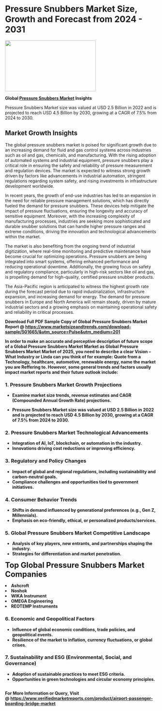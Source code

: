 <H1>Pressure Snubbers Market Size, Growth and Forecast from 2024 - 2031</H1><img class="aligncenter size-medium wp-image-584254" src="https://thirdeyenews.in/wp-content/uploads/2024/09/Global-Market-Research-300x168.jpeg" alt="" width="300" height="168" /><p><strong>Global&nbsp;<a href="https://www.marketsizeandtrends.com/download-sample/501665/&amp;utm_source=Pulse&amp;utm_medium=201">Pressure Snubbers Market</a> Insights</strong></p><p>Pressure Snubbers Market size was valued at USD 2.5 Billion in 2022 and is projected to reach USD 4.5 Billion by 2030, growing at a CAGR of 7.5% from 2024 to 2030.</p><p><h2>Market Growth Insights</h2> <p>The global pressure snubbers market is poised for significant growth due to an increasing demand for fluid and gas control systems across industries such as oil and gas, chemicals, and manufacturing. With the rising adoption of automated systems and industrial equipment, pressure snubbers play a critical role in ensuring the safety and reliability of pressure measurement and regulation devices. The market is expected to witness strong growth driven by factors like advancements in industrial automation, stringent regulations regarding system safety, and rising investments in infrastructure development worldwide.</p> <p><strong></strong></p> <p>In recent years, the growth of end-use industries has led to an expansion in the need for reliable pressure management solutions, which has directly fueled the demand for pressure snubbers. These devices help mitigate the impact of pressure fluctuations, ensuring the longevity and accuracy of sensitive equipment. Moreover, with the increasing complexity of manufacturing processes, industries are seeking more sophisticated and durable snubber solutions that can handle higher pressure ranges and extreme conditions, driving the innovation and technological advancements within the market.</p> <p>The market is also benefiting from the ongoing trend of industrial digitization, where real-time monitoring and predictive maintenance have become crucial for optimizing operations. Pressure snubbers are being integrated into smart systems, offering enhanced performance and reducing operational downtime. Additionally, the growing focus on safety and regulatory compliance, particularly in high-risk sectors like oil and gas, is propelling demand for high-quality, certified pressure snubber products.</p> <p>The Asia-Pacific region is anticipated to witness the highest growth rate during the forecast period due to rapid industrialization, infrastructure expansion, and increasing demand for energy. The demand for pressure snubbers in Europe and North America will remain steady, driven by mature industrial sectors and a growing emphasis on maintaining operational safety and reliability in critical processes.</p> <p><strong></p><p><span class=""><strong>Download Full PDF Sample Copy of Global Pressure Snubbers Market Report</strong> @ <a href="https://www.marketsizeandtrends.com/download-sample/501665/&amp;utm_source=Pulse&amp;utm_medium=201" target="_blank">https://www.marketsizeandtrends.com/download-sample/501665/&amp;utm_source=Pulse&amp;utm_medium=201</a></span></p><p>In order to make an accurate and perceptive description of future scope of a Global&nbsp;Pressure Snubbers Market Market as Global&nbsp;Pressure Snubbers Market Market of 2025, you need to describe a clear Vision &ndash; What Industry or Linda can you think of for example: Quote from a Technology, healthcare, automotive, renewable energy, name the market you are Reffering to. However, some general trends and factors usually impact market reports and their future outlook include:</p><h3>1.&nbsp;<strong>Pressure Snubbers Market Growth Projections</strong></h3><ul><li>Examine market size trends, revenue estimates and CAGR (Compounded Annual Growth Rate) projections.</li><li><p>Pressure Snubbers Market size was valued at USD 2.5 Billion in 2022 and is projected to reach USD 4.5 Billion by 2030, growing at a CAGR of 7.5% from 2024 to 2030.</p></li></ul><h3>2.&nbsp;<strong>Pressure Snubbers Market Technological Advancements</strong></h3><ul><li>Integration of AI, IoT, blockchain, or automation in the industry.</li><li>Innovations driving cost reductions or improving efficiency.</li></ul><h3>3.&nbsp;<strong>Regulatory and Policy Changes</strong></h3><ul><li>Impact of global and regional regulations, including sustainability and carbon-neutral goals.</li><li>Compliance challenges and opportunities tied to government initiatives.</li></ul><h3>4.&nbsp;<strong>Consumer Behavior Trends</strong></h3><ul><li>Shifts in demand influenced by generational preferences (e.g., Gen Z, Millennials).</li><li>Emphasis on eco-friendly, ethical, or personalized products/services.</li></ul><h3>5.&nbsp;<strong>Global Pressure Snubbers Market Competitive Landscape</strong></h3><ul><li>Analysis of key players, new entrants, and partnerships shaping the industry.</li><li>Strategies for differentiation and market penetration.</li></ul><p data-pm-slice="1 1 []"><span style="color: inherit; font-family: inherit; font-size: 25px;">Top Global Pressure Snubbers Market Companies</span></p><div class="" data-test-id=""><p><li>Ashcroft</li><li> Noshok</li><li> WIKA Instrument</li><li> OMEGA Engineering</li><li> REOTEMP Instruments</li></p></div><h3>6.&nbsp;<strong>Economic and Geopolitical Factors</strong></h3><ul><li>Influence of global economic conditions, trade policies, and geopolitical events.</li><li>Resilience of the market to inflation, currency fluctuations, or global crises.</li></ul><h3>7.&nbsp;<strong>Sustainability and ESG (Environmental, Social, and Governance)</strong></h3><ul><li>Adoption of sustainable practices to meet ESG criteria.</li><li>Opportunities in green technologies and circular economy principles.</li></ul><h2><strong style="font-size: 14px;">For More Information or Query, Visit @&nbsp;</strong><a style="background-color: #ffffff; font-size: 14px;" href="https://www.marketsizeandtrends.com/report/pressure-snubbers-market/" target="_blank">https://www.verifiedmarketreports.com/product/airport-passenger-boarding-bridge-market</a></h2>
